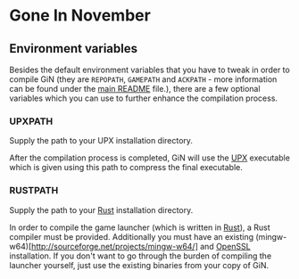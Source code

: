 # Gone In November

## Environment variables
Besides the default environment variables that you have to tweak in order to compile GiN (they are ```REPOPATH```, ```GAMEPATH``` and ```ACKPATH``` - more information can be found under the [main README](https://github.com/Florastamine/Gone-in-November/blob/master/README.md) file.), there are a few optional variables which you can use to further enhance the compilation process.

### UPXPATH
Supply the path to your UPX installation directory.

After the compilation process is completed, GiN will use the [UPX](http://upx.sourceforge.net/) executable which is given using this path to compress the final executable.

### RUSTPATH
Supply the path to your [Rust](http://rust-lang.org/) installation directory.

In order to compile the game launcher (which is written in [Rust](http://rust-lang.org/)), a Rust compiler must be provided. Additionally you must have an existing (mingw-w64)[http://sourceforge.net/projects/mingw-w64/] and [OpenSSL](http://slproweb.com/products/Win32OpenSSL.html) installation. If you don't want to go through the burden of compiling the launcher yourself, just use the existing binaries from your copy of GiN.
